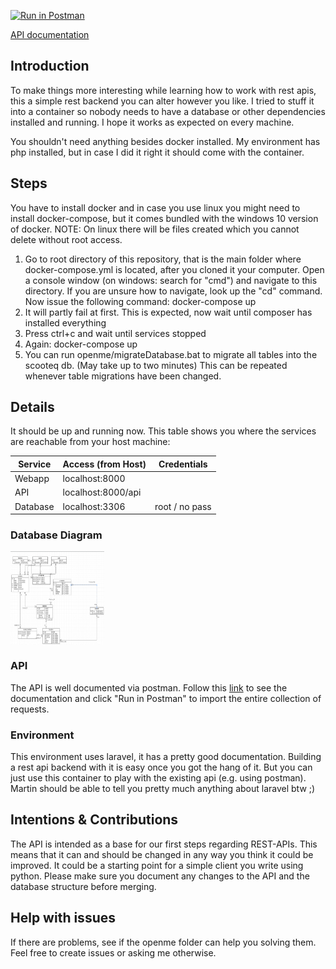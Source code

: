 [![Run in Postman](https://run.pstmn.io/button.svg)](https://app.getpostman.com/run-collection/f39a77a339df981e1a89)

[API documentation](https://documenter.getpostman.com/view/10927287/SzYZ2KQo "API documentation (Postman)")

## Introduction
To make things more interesting while learning how to work with rest apis, this a simple rest backend
you can alter however you like. I tried to stuff it into a container so nobody needs to have
a database or other dependencies installed and running. I hope it works as expected on every machine.

You shouldn't need anything besides docker installed. My environment has php installed, but in case
I did it right it should come with the container.

## Steps
You have to install docker and in case you use linux you might need to install
docker-compose, but it comes bundled with the windows 10 version of docker.
NOTE: On linux there will be files created which you cannot delete without root access.

1. Go to root directory of this repository, that is the main folder where docker-compose.yml is located, after you cloned it your computer. Open a console window (on windows: search for "cmd") and navigate to this directory. If you are unsure how to navigate, look up the "cd" command. Now issue the following command: docker-compose up
2. It will partly fail at first. This is expected, now wait until composer has
installed everything
3. Press ctrl+c and wait until services stopped
4. Again: docker-compose up
5. You can run openme/migrateDatabase.bat to migrate all tables into the scooteq db.
   (May take up to two minutes)
   This can be repeated whenever table migrations have been changed.

## Details
It should be up and running now. This table shows you where the services are
reachable from your host machine:

| Service       | Access (from Host)  |  Credentials   |
| ------------- |---------------------|----------------|
| Webapp        | localhost:8000      |                |
| API           | localhost:8000/api  |                |
| Database      | localhost:3306      | root / no pass 

### Database Diagram
<a href="OPENME/ERD_31032020.PNG"><img src="https://github.com/Choreas/scooteq_rest/blob/master/OPENME/ERD_31032020.PNG" align="center" height="150" width="150" ></a>

### API
The API is well documented via postman. Follow this [link](https://documenter.getpostman.com/view/10927287/SzYZ2KQo "API documentation")
to see the documentation and click "Run in Postman" to import the entire collection of requests.

### Environment
This environment uses laravel, it has a pretty good documentation. Building a
rest api backend with it is easy once you got the hang of it. But you can just use this container to 
play with the existing api (e.g. using postman). 
Martin should be able to tell you pretty much anything about laravel btw ;)

## Intentions & Contributions
The API is intended as a base for our first steps regarding REST-APIs. This means that it can and should be changed in any way you think
it could be improved. It could be a starting point for a simple client you write using python.
Please make sure you document any changes to the API and the database structure before merging.

## Help with issues
If there are problems, see if the openme folder can help you solving them. Feel free to create issues or asking me otherwise.
